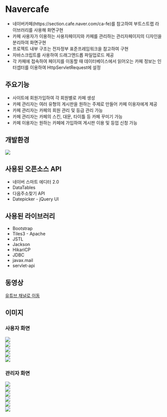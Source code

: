 <h1>Navercafe</h1>
<ul>
  <li>네이버카페(https://section.cafe.naver.com/ca-fe)를 참고하여 부트스트랩 라이브러리를 사용해 화면구현</li>
  <li>카페 사용자가 이용하는 사용자페이지와 카페를 관리하는 관리자페이지의 디자인을 분리하여 화면구현</li>
  <li>프로젝트 내부 구조는 전자정부 표준프레임워크을 참고하여 구현</li>
  <li>자바스크립트를 사용하여 드래그앤드롭 파일업로드 제공</li>
  <li>각 카페에 접속하여 페이지를 이동할 때 데이터베이스에서 읽어오는 카페 정보는 인터셉터를 이용하여 HttpServletRequest에 설정</li>
</ul>

<h2>주요기능</h2>
<ul>
  <li>사이트에 회원가입하여 각 회원별로 카페 생성</li>
  <li>카페 관리자는 여러 유형의 게시판을 원하는 주제로 만들어 카페 이용자에게 제공</li>
  <li>카페 관리자는 카페의 회원 관리 및 등급 관리 가능</li>
  <li>카페 관리자는 카페의 스킨, 대문, 타이틀 등 카페 꾸미기 가능</li>
  <li>카페 이용자는 원하는 카페에 가입하여 게시판 이용 및 등업 신청 가능</li>
</ul>

<h2>개발환경</h2>
<img src="https://github.com/hyeinchang/navercafe/assets/43052743/365827cf-a715-4820-91a9-48a88c4f2586"/>

<h2>사용된 오픈소스 API</h2>
<ul>
  <li>네이버 스마트 에디터 2.0</li>
  <li>DataTables</li>
  <li>다음주소찾기 API</li>
  <li>Datepicker - jQuery UI</li>
</ul>

<h2>사용된 라이브러리</h2>
<ul>
  <li>Bootstrap</li>
  <li>Tiles3 - Apache</li>
  <li>JSTL</li>
  <li>Jackson</li>
  <li>HikariCP</li>
  <li>JDBC</li>
  <li>javax.mail</li>
  <li>servlet-api</li>
</ul> 

<h2>동영상</h2>
<a href="https://youtu.be/cAbGLr5vtlw">유튜브 채널로 이동</a>

<h2>이미지</h2>
<h3>사용자 화면</h3>
<img src="https://github.com/hyeinchang/navercafe/assets/43052743/e863cb8a-c6a7-4f23-9bda-45df5c7f9f4c"/>
<br>
<img src="https://github.com/hyeinchang/navercafe/assets/43052743/d712f17f-3783-4284-af39-322a113b0045"/>
<br>
<img src="https://github.com/hyeinchang/navercafe/assets/43052743/7f82a331-3739-40ff-a546-05cf5f974458"/>
<br>
<img src="https://github.com/hyeinchang/navercafe/assets/43052743/8f251fe8-ff3f-4bf5-9376-ac268f40ee01"/>
<br>
<img src="https://github.com/hyeinchang/navercafe/assets/43052743/6533a189-b49d-46a4-ad32-7e0dea13c3a9"/>
<br>
<h3>관리자 화면</h3>
<img src="https://github.com/hyeinchang/navercafe/assets/43052743/4a325eac-e83d-41f1-8d8b-aadd9ea886b5"/>
<br>
<img src="https://github.com/hyeinchang/navercafe/assets/43052743/e5b12de5-8fac-46fb-a55d-965de9fab7d2"/>
<br>
<img src="https://github.com/hyeinchang/navercafe/assets/43052743/6ac3183a-16d5-413d-9c4a-acc1405934c2"/>
<br>
<img src="https://github.com/hyeinchang/navercafe/assets/43052743/334a2f13-6ee2-437e-88be-1514be70fe46"/>
<br>
<img src="https://github.com/hyeinchang/navercafe/assets/43052743/2b8ee84b-7b42-4ea9-9b1c-df836b63b94a"/>
<br>
<img src="https://github.com/hyeinchang/navercafe/assets/43052743/8afb7ab1-67e8-4f04-92dc-2965fb7aef83"/>

